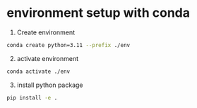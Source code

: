 # environment setup with conda
1. Create environment
```bash
conda create python=3.11 --prefix ./env
```
2. activate environment
```bash
conda activate ./env
```
3. install python package
```bash
pip install -e .
```